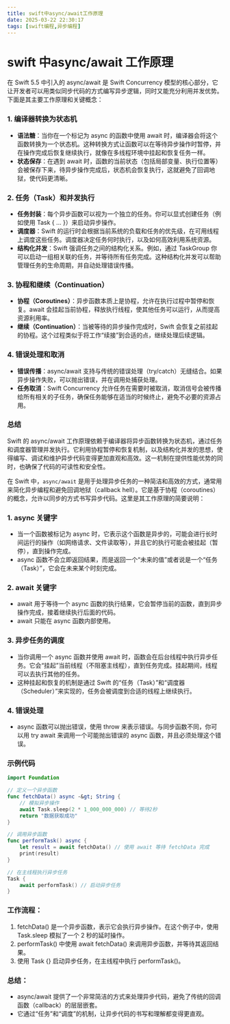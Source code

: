 ```yaml
---
title: swift中async/await工作原理
date: 2025-03-22 22:30:17
tags: [swift编程,异步编程]
---
```





# swift 中async/await 工作原理

在 Swift 5.5 中引入的 async/await 是 Swift Concurrency 模型的核心部分，它让开发者可以用类似同步代码的方式编写异步逻辑，同时又能充分利用并发优势。下面是其主要工作原理和关键概念：


### 1. 编译器转换为状态机

<!--more-->
- **语法糖**：当你在一个标记为 async 的函数中使用 await 时，编译器会将这个函数转换为一个状态机。这种转换方式让函数可以在等待异步操作时暂停，并在操作完成后恢复继续执行，就像在多线程环境中挂起和恢复任务一样。
- **状态保存**：在遇到 await 时，函数的当前状态（包括局部变量、执行位置等）会被保存下来，待异步操作完成后，状态机会恢复执行，这就避免了回调地狱，使代码更清晰。

### 2. 任务（Task）和并发执行


- **任务封装**：每个异步函数可以视为一个独立的任务。你可以显式创建任务（例如使用 Task { ... }）来启动异步操作。
- **调度器**：Swift 的运行时会根据当前系统的负载和任务的优先级，在可用线程上调度这些任务。调度器决定任务何时执行，以及如何高效利用系统资源。
- **结构化并发**：Swift 强调任务之间的结构化关系。例如，通过 TaskGroup 你可以启动一组相关联的任务，并等待所有任务完成。这种结构化并发可以帮助管理任务的生命周期，并自动处理错误传播。

### 3. 协程和继续（Continuation）


- **协程（Coroutines）**：异步函数本质上是协程，允许在执行过程中暂停和恢复。await 会挂起当前协程，释放执行线程，使其他任务可以运行，从而提高资源利用率。
- **继续（Continuation）**：当被等待的异步操作完成时，Swift 会恢复之前挂起的协程。这个过程类似于将工作“续接”到合适的点，继续处理后续逻辑。

### 4. 错误处理和取消


- **错误传播**：async/await 支持与传统的错误处理（try/catch）无缝结合。如果异步操作失败，可以抛出错误，并在调用处捕获处理。
- **任务取消**：Swift Concurrency 允许任务在需要时被取消，取消信号会被传播给所有相关的子任务，确保任务能够在适当的时候终止，避免不必要的资源占用。

### 总结


Swift 的 async/await 工作原理依赖于编译器将异步函数转换为状态机，通过任务和调度器管理并发执行。它利用协程暂停和恢复机制，以及结构化并发的思想，使得编写、调试和维护异步代码变得更加直观和高效。这一机制在提供性能优势的同时，也确保了代码的可读性和安全性。


在 Swift 中，`async/await` 是用于处理异步任务的一种简洁和高效的方式，通常用来简化异步编程和避免回调地狱（callback hell）。它是基于协程（coroutines）的概念，允许以同步的方式书写异步代码。这里是其工作原理的简要说明：


### 1. async 关键字


- 当一个函数被标记为 async 时，它表示这个函数是异步的，可能会进行长时间运行的操作（如网络请求、文件读取等），并且它的执行可能会被挂起（暂停），直到操作完成。
- async 函数不会立即返回结果，而是返回一个“未来的值”或者说是一个“任务（Task）”，它会在未来某个时刻完成。

### 2. await 关键字


- await 用于等待一个 async 函数的执行结果，它会暂停当前的函数，直到异步操作完成，接着继续执行后面的代码。
- await 只能在 async 函数内部使用。

### 3. 异步任务的调度


- 当你调用一个 async 函数并使用 await 时，函数会在后台线程中执行异步任务。它会“挂起”当前线程（不阻塞主线程），直到任务完成。挂起期间，线程可以去执行其他的任务。
- 这种挂起和恢复的机制是通过 Swift 的“任务（Task）”和“调度器（Scheduler）”来实现的，任务会被调度到合适的线程上继续执行。

### 4. 错误处理


- async 函数可以抛出错误，使用 throw 来表示错误。与同步函数不同，你可以用 try await 来调用一个可能抛出错误的 async 函数，并且必须处理这个错误。

### 示例代码


```swift
import Foundation

// 定义一个异步函数
func fetchData() async -&gt; String {
    // 模拟异步操作
    await Task.sleep(2 * 1_000_000_000) // 等待2秒
    return "数据获取成功"
}

// 调用异步函数
func performTask() async {
    let result = await fetchData() // 使用 await 等待 fetchData 完成
    print(result)
}

// 在主线程执行异步任务
Task {
    await performTask() // 启动异步任务
}
```


### 工作流程：


1. fetchData() 是一个异步函数，表示它会执行异步操作。在这个例子中，使用 Task.sleep 模拟了一个 2 秒的延时操作。
2. performTask() 中使用 await fetchData() 来调用异步函数，并等待其返回结果。
3. 使用 Task {} 启动异步任务，在主线程中执行 performTask()。

### 总结：


- async/await 提供了一个非常简洁的方式来处理异步代码，避免了传统的回调函数（callback）的层层嵌套。
- 它通过“任务”和“调度”的机制，让异步代码的书写和理解都变得更直观。